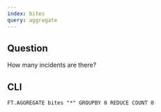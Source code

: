 ```yaml
---
index: bites
query: aggregate
---
```


## Question

How many incidents are there?

## CLI

```
FT.AGGREGATE bites "*" GROUPBY 0 REDUCE COUNT 0
```